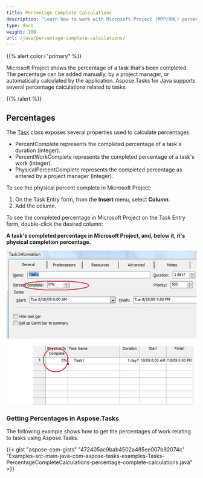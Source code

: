```yaml
---
title: Percentage Complete Calculations
description: "Learn how to work with Microsoft Project (MPP/XML) percentage complete values using Aspose.Tasks for Java."
type: docs
weight: 180
url: /java/percentage-complete-calculations/
---
```


{{% alert color="primary" %}}

Microsoft Project shows the percentage of a task that's been completed. The percentage can be added manually, by a project manager, or automatically calculated by the application. Aspose.Tasks for Java supports several percentage calculations related to tasks.

{{% /alert %}}

## **Percentages**
The [Task](https://apireference.aspose.com/tasks/java/com.aspose.tasks/Task/) class exposes several properties used to calculate percentages:

- PercentComplete represents the completed percentage of a task's duration (integer).
- PercentWorkComplete represents the completed percentage of a task's work (integer).
- PhysicalPercentComplete represents the completed percentage as entered by a project manager (integer).

To see the physical percent complete in Microsoft Project:

1. On the Task Entry form, from the **Insert** menu, select **Column**.
2. Add the column.

To see the completed percentage in Microsoft Project on the Task Entry form, double-click the desired column:

**A task's completed percentage in Microsoft Project, and, below it, it's physical completion percentage.**

![check percentage complete in Microsoft Project](percentage-complete-calculations_1.png)

### **Getting Percentages in Aspose.Tasks**
The following example shows how to get the percentages of work relating to tasks using Aspose.Tasks.

{{< gist "aspose-com-gists" "472405ac9bab4502a485ee007b92074c" "Examples-src-main-java-com-aspose-tasks-examples-Tasks-PercentageCompleteCalculations-percentage-complete-calculations.java" >}}
